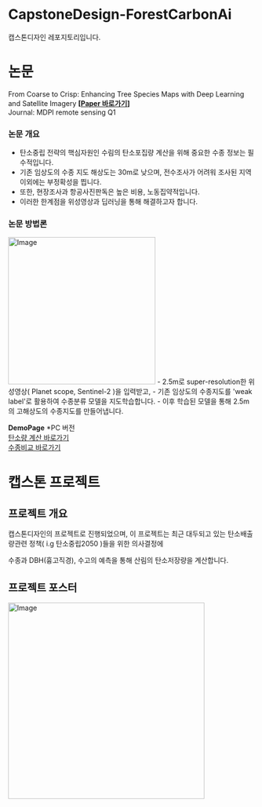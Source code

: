 # CapstoneDesign-ForestCarbonAi

캡스톤디자인 레포지토리입니다.  

# 논문
From Coarse to Crisp: Enhancing Tree Species Maps with Deep Learning and Satellite Imagery
**[[Paper 바로가기](https://www.mdpi.com/2072-4292/17/13/2222)]**  
Journal: MDPI remote sensing Q1

### 논문 개요
- 탄소중립 전략의 핵심자원인 수림의 탄소포집량 계산을 위해 중요한 수종 정보는 필수적입니다.  
- 기존 임상도의 수종 지도 해상도는 30m로 낮으며, 전수조사가 어려워 조사된 지역 이외에는 부정확성을 띕니다.  
- 또한, 현장조사과 항공사진판독은 높은 비용, 노동집약적입니다.  
- 이러한 한계점을 위성영상과 딥러닝을 통해 해결하고자 합니다.   

### 논문 방법론
<img width="300" alt="Image" src="https://github.com/user-attachments/assets/7b6fe936-aca7-4bb1-a9c8-5da2114258b8" />  
- 2.5m로 super-resolution한 위성영상( Planet scope, Sentinel-2 )을 입력받고,  
- 기존 임상도의 수종지도를 'weak label'로 활용하여 수종분류 모델을 지도학습합니다.  
- 이후 학습된 모델을 통해 2.5m의 고해상도의 수종지도를 만들어냅니다. 

**DemoPage** *PC 버전  
[탄소량 계산 바로가기](https://seungpyo-jeon.github.io/CapstoneDesign-ForestCarbonAi/DemoPage/multiMap.html)  
[수종비교 바로가기](https://seungpyo-jeon.github.io/CapstoneDesign-ForestCarbonAi/DemoPage/compareSpecies.html)  

# 캡스톤 프로젝트
## 프로젝트 개요
캡스톤디자인의 프로젝트로 진행되었으며, 이 프로젝트는 
최근 대두되고 있는 탄소배출량관련 정책( i.g 탄소중립2050 )들을 위한 의사결정에 

수종과 DBH(흉고직경), 수고의 예측을 통해 산림의 탄소저장량을 계산합니다.

## 프로젝트 포스터
<img width="400" alt="Image" src="https://github.com/user-attachments/assets/d11968fe-87aa-45a3-9350-b0d3049f6e74" />


